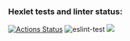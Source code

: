 ### Hexlet tests and linter status:
[![Actions Status](https://github.com/flickystyle/frontend-project-lvl2/workflows/hexlet-check/badge.svg)](https://github.com/flickystyle/frontend-project-lvl2/actions)
![eslint-test](https://github.com/flickystyle/frontend-project-lvl2/actions/workflows/nodejs.yml/badge.svg)
<a href="https://codeclimate.com/github/flickystyle/frontend-project-lvl2/maintainability"><img src="https://api.codeclimate.com/v1/badges/71aa804270a1649a7ca5/maintainability" /></a>